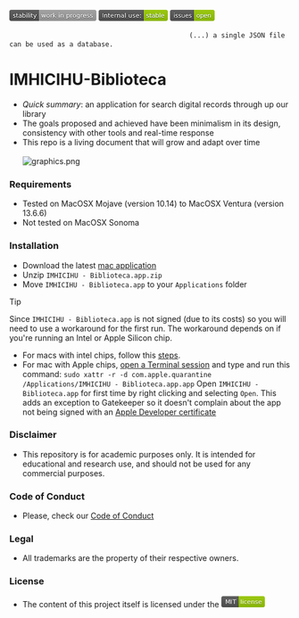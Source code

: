 ![stability-workinprogress](images/stability-work_in_progress.png)
![internaluse-green](images/internal_use_Stable.png)
![issues-open](images/issues_open.png)

                                                 (...) a single JSON file can be used as a database.
# IMHICIHU-Biblioteca

* _Quick summary_: an application for search digital records through up our library
* The goals proposed and achieved have been minimalism in its design, consistency with other tools and real-time response
* This repo is a living document that will grow and adapt over time
<BR></BR>
![graphics.png](images/2023-09-11.gif)

### Requirements
* Tested on MacOSX Mojave (version 10.14) to MacOSX Ventura (version 13.6.6)
* Not tested on MacOSX Sonoma

### Installation
* Download the latest [mac application](dist/mac/IMHICIHU%20-%20Biblioteca-darwin-x64/IMHICIHU%20-%20Biblioteca.app.zip)
* Unzip `IMHICIHU - Biblioteca.app.zip`
* Move `IMHICIHU - Biblioteca.app` to your `Applications` folder
> [!TIP]
> Since `IMHICIHU - Biblioteca.app` is not signed (due to its costs) so you will need to use a workaround for the first run. The workaround depends on if you're running an Intel or Apple Silicon chip.
> * For macs with intel chips, follow this [steps](https://support.apple.com/guide/mac-help/open-a-mac-app-from-an-unidentified-developer-mh40616/mac). 
> * For mac with Apple chips, [open a Terminal session](https://support.apple.com/guide/terminal/open-or-quit-terminal-apd5265185d-f365-44cb-8b09-71a064a42125/mac) and type and run this command: `sudo xattr -r -d com.apple.quarantine /Applications/IMHICIHU - Biblioteca.app.app` 
> Open `IMHICIHU - Biblioteca.app` for first time by right clicking and selecting `Open`. This adds an exception to Gatekeeper so it doesn't complain about the app not being signed with an [Apple Developer certificate](docs/FAQ.md)

### Disclaimer
* This repository is for academic purposes only. It is intended for educational and research use, and should not be used for any commercial purposes.

### Code of Conduct
* Please, check our [Code of Conduct](code_of_conduct.md)

### Legal ###
* All trademarks are the property of their respective owners.

### License ###
* The content of this project itself is licensed under the ![MIT Licence](images/2049852260-MIT-license-green.png)
